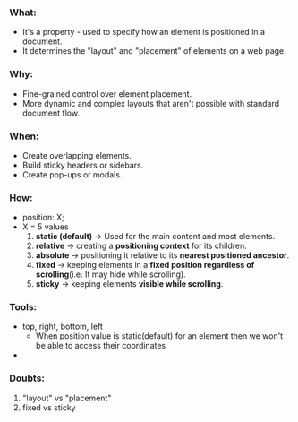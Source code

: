 ### What:
- It's a property - used to specify how an element is positioned in a document.
- It determines the "layout" and "placement" of elements on a web page.

### Why:
- Fine-grained control over element placement.
- More dynamic and complex layouts that aren't possible with standard document flow.

### When:
- Create overlapping elements.
- Build sticky headers or sidebars.
- Create pop-ups or modals.

### How:
- position: X;
- X = 5 values
    1. **static (default)** -> Used for the main content and most elements.
    2. **relative** -> creating a **positioning context** for its children.
    3. **absolute** -> positioning it relative to its **nearest positioned ancestor**.
    4. **fixed** -> keeping elements in a **fixed position regardless of scrolling**(i.e. It may hide while scrolling).
    5. **sticky** -> keeping elements **visible while scrolling**.

### Tools:
- top, right, bottom, left
    - When position value is static(default) for an element then we won't be able to access their coordinates
-
    

### Doubts:
1. "layout" vs "placement"
2. fixed vs sticky